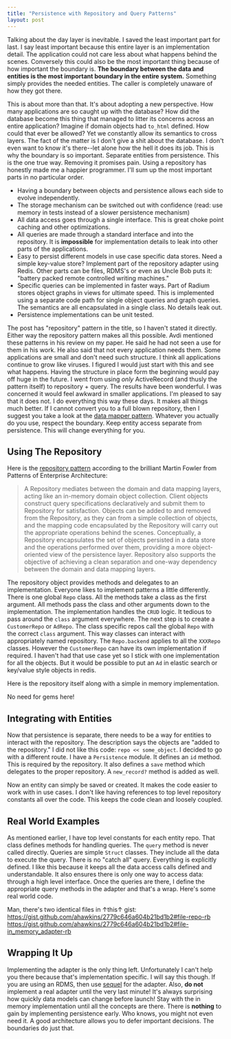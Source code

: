 ```yaml
---
title: "Persistence with Repository and Query Patterns"
layout: post
---
```


Talking about the day layer is inevitable. I saved the least important
part for last. I say least important because this entire layer is an
implementation detail. The application could not care less about what
happens behind the scenes. Conversely this could also be the most
important thing because of how important the boundary is. **The
boundary between the data and entities is the most important boundary
in the entire system.** Something simply provides the needed entities.
The caller is completely unaware of how they got there. 

This is about more than that. It's about adopting a new perspective.
How many applications are so caught up with the database? How did the
database become this thing that managed to litter its concerns across
an entire application? Imagine if domain objects had `to_html`
defined. How could that ever be allowed? Yet we constantly allow its
semantics to cross layers. The fact of the matter is I don't give a
shit about the database. I don't even want to know it's there--let
alone how the hell it does its job. This is why the boundary is so
important. Separate entities from persistence. This is the one true
way. Removing it promises pain. Using a repository has honestly made
me a happier programmer. I'll sum up the most important parts in no
particular order.

* Having a boundary between objects and persistence allows each side
  to evolve independently.
* The storage mechanism can be switched out with confidence (read: use
  memory in tests instead of a slower persistence mechanism)
* All data access goes through a single interface. This is
  great choke point caching and other optimizations.
* All queries are made through a standard interface and into the
  repository. It is **impossible** for implementation details to leak
  into other parts of the applications.
* Easy to persist different models in use case specific data stores.
  Need a simple key-value store? Implement part of the repository
  adapter using Redis. Other parts can be files, RDMS's or even as
  Uncle Bob puts it: "battery packed remote controlled writing
  machines."
* Specific queries can be implemented in faster ways. Part of Radium
  stores object graphs in views for ultimate speed. This is implemented
  using a separate code path for single object queries and graph
  queries. The semantics are all encapsulated in a single class.
  No details leak out.
* Persistence implementations can be unit tested.

The post has "repository" pattern in the title, so I haven't stated it
directly. Either way the repository pattern makes all this possible.
Avdi mentioned these patterns in his review on my paper. He said he
had not seen a use for them in his work. He also said that not every
application needs them. Some applications are small and don't need
such structure. I think all applications continue to grow like
viruses. I figured I would just start with this and see what happens.
Having the structure in place form the beginning would pay off huge in
the future. I went from using _only_ ActiveRecord (and thusly the
pattern itself) to repository + query. The results have been
wonderful. I was concerned it would feel awkward in smaller
applications. I'm pleased to say that it does not. I do everything
this way these days. It makes all things much better. If I cannot
convert you to a full blown repository, then I suggest you take a look
at the [data mapper
pattern](http://www.martinfowler.com/eaaCatalog/dataMapper.html).
Whatever you actually do you use, respect the boundary. Keep entity
access separate from persistence. This will change everything for you.

## Using The Repository

Here is the [repository
pattern](http://martinfowler.com/eaaCatalog/repository.html) according
to the brilliant Martin Fowler from Patterns of Enterprise
Architecture:

> A Repository mediates between the domain and data mapping layers,
> acting like an in-memory domain object collection. Client objects
> construct query specifications declaratively and submit them to
> Repository for satisfaction.  Objects can be added to and removed
> from the Repository, as they can from a simple collection of
> objects, and the mapping code encapsulated by the Repository will
> carry out the appropriate operations behind the scenes.
> Conceptually, a Repository encapsulates the set of objects persisted
> in a data store and the operations performed over them, providing a
> more object-oriented view of the persistence layer. Repository also
> supports the objective of achieving a clean separation and one-way
> dependency between the domain and data mapping layers.

The repository object provides methods and delegates to an
implementation. Everyone likes to implement patterns a little
differently. There is one global `Repo` class. All the methods take a
class as the first argument. All methods pass the class and other
arguments down to the implementation. The
implementation handles the `CRUD` logic. It tedious to pass
around the `class` argument everywhere. The next step is to create a
`CustomerRepo` or `AdRepo`. The class specific repos call the global
`Repo` with the correct `class` argument. This way classes can
interact with appropriately named repository. The `Repo.backend` applies
to all the `XXXRepo` classes. However the `CustomerRepo` can have its
own implementation if required. I haven't had that use case yet so I
stick with one implementation for all the objects. But it would be
possible to put an `Ad` in elastic search or key/value style objects
in redis.

Here is the repository itself along with a simple in memory
implementation.

<script
src="https://gist.github.com/ahawkins/2779c646a604b21bd1b2.js"></script>

No need for gems here!

## Integrating with Entities

Now that persistence is separate, there needs to be a way for entities
to interact with the repository. The description says the objects are
"added to the repository." I did not like this code: `repo <<
some_object`. I decided to go with a different route. I have a
`Persistence` module. It defines an `id` method. This is required by
the repository. It also defines a `save` method which delegates to the
proper repository. A `new_record?` method is added as well.

<script
src="https://gist.github.com/ahawkins/0c3eb4149ab41ca3e4b7.js"></script>

Now an entity can simply be saved or created. It makes the code easier
to work with in use cases. I don't like having references to top level
repository constants all over the code. This keeps the code clean and
loosely coupled.

## Real World Examples

As mentioned earlier, I have top level constants for each entity repo.
That class defines methods for handling queries. The `query` method is
never called directly. Queries are simple `Struct` classes. They
include all the data to execute the query. There is no "catch all"
query. Everything is explicitly defined. I like this because it keeps
all the data access calls defined and understandable. It also ensures
there is only one way to access data: through a high level interface.
Once the queries are there, I define the appropriate query methods in
the adapter and that's a wrap. Here's some real world code.

<script
src="https://gist.github.com/ahawkins/9168491345aafdbd3d8a.js"></script>

Man, there's two identical files in ↑this↑ gist:
https://gist.github.com/ahawkins/2779c646a604b21bd1b2#file-repo-rb
https://gist.github.com/ahawkins/2779c646a604b21bd1b2#file-in_memory_adapter-rb

## Wrapping It Up

Implementing the adapter is the only thing left. Unfortunately I can't
help you there because that's implementation specific. I will say this
though. If you are using an RDMS, then use
[sequel](http://sequel.jeremyevans.net) for the adapter. Also, **do
not** implement a real adapter until the very last minute! It's always
surprising how quickly data models can change before launch! Stay with the
in memory implementation until all the concepts are there. There is
**nothing** to gain by implementing persistence early. Who knows, you
might not even need it. A good architecture allows you to defer
important decisions. The boundaries do just that.
